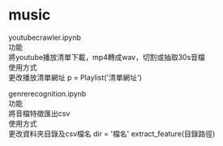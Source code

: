 # music
youtubecrawler.ipynb \
功能 \
將youtube播放清單下載，mp4轉成wav，切割或抽取30s音檔 \
使用方式 \
更改播放清單網址 p = Playlist('清單網址')

genrerecognition.ipynb \
功能 \
將音檔特徵匯出csv \
使用方式\
更改資料夾目錄及csv檔名
dir = '檔名'
extract_feature(目錄路徑)
